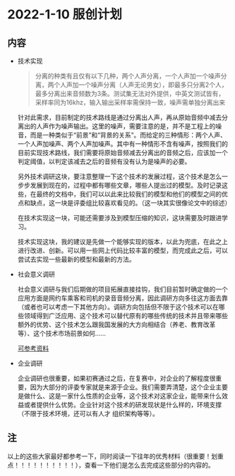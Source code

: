 # 2022-1-10 服创计划
## 内容
- 技术实现
    > 分离的种类有且仅有以下几种，两个人声分离，一个人声加一个噪声分离，两个人声加一个噪声分离（人声无论男女），即最多只分离2个人，最多分离出来音频数为3条。测试集无法对外提供，中英文测试皆有，采样率同为16khz，输入输出采样率需保持一致，噪声需单独分离出来

    针对此需求，目前制定的技术路线是通过分离出人声，再从原始音频中减去分离出的人声作为噪声输出。这里的噪声，需要注意的是，并不是工程上的噪音，而是一种类似于“前景”和“背景的关系”。而给定的三种情形：两个人声、一个人声加噪声、两个人声加噪声。其中有一种情形不含有噪声，按照我们的目前实现技术路线，我们需要将原始音频减去分离出的音频之后，应该加一个判定阈值，以判定该减去之后的音频有没有认为是噪声的必要。
    
    另外技术调研这块，要注意整理一下这个技术的发展过程，这个技术是怎么一步步发展到现在的，过程中都有哪些文章，哪些人提出过的模型。及时记录这些，在最终的文档中，我们可以以此来比较我们的模型和他们的模型之间的优点和缺点，这一块是评委组比较喜欢看见的。（这一块其实很像论文中的综述）

    在技术实现这一块，可能还需要涉及到模型压缩的知识，这块需要及时跟进学习。

    技术实现这块，我的建议是先做一个能够实现的版本，以此为兜底，在此之上进行改进、创新。可以用一些网上代码比较丰富的模型，而完成此之后，可以尝试去实现一些最新的模型和最新的方法。


- 社会意义调研

    社会意义调研与我们后期做的项目拓展直接挂钩，我们目前暂时确定做的一个应用方面是网约车乘客和司机的录音音频分离，因此调研方向多往这方面去靠（或者也可以考虑一下其他方向）。调研方向包括但不限于这个技术可以在哪些领域得到广泛应用、这个技术可以替代原有的哪些传统的技术并且带来哪些额外的优势、这个技术怎么跟我国发展的大方向相结合（养老、教育改革等）、这个技术市场前景如何......
    
    [可参考资料](https://zhuanlan.zhihu.com/p/376630549)

- 企业调研

    企业调研也很重要，如果初赛通过之后，在复赛中，对企业的了解程度很重要，因为大部分的评委专家就是来源于企业。我们需要弄清楚，这个企业主要是做什么、这是一家什么性质的企业等，这个技术对这家企业，能带来什么效益或者提供什么优势。企业针对这个技术的研发现状是什么样的，环境支撑（不限于技术环境，还可以有人才 组织架构等等）。

## 注
以上的这些大家最好都参考一下，同时阅读一下往年的优秀材料（很重要！划重点！！！！！！！！！！），查看一下他们是怎么去完成这些部分的内容的。